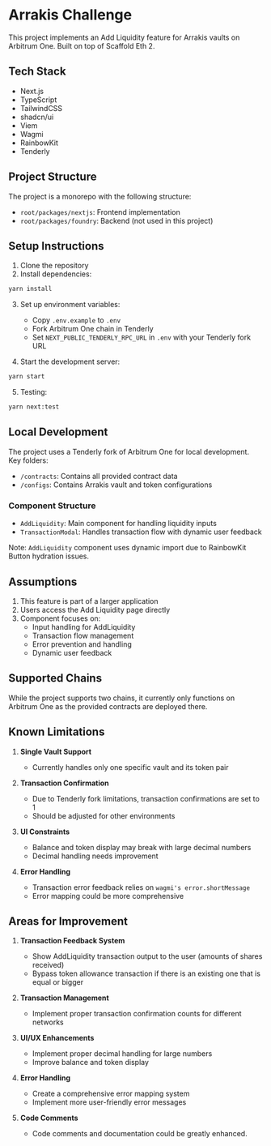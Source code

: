# Arrakis Challenge

This project implements an Add Liquidity feature for Arrakis vaults on Arbitrum One.
Built on top of Scaffold Eth 2.

## Tech Stack

- Next.js
- TypeScript
- TailwindCSS
- shadcn/ui
- Viem
- Wagmi
- RainbowKit
- Tenderly

## Project Structure

The project is a monorepo with the following structure:

- `root/packages/nextjs`: Frontend implementation
- `root/packages/foundry`: Backend (not used in this project)

## Setup Instructions

1. Clone the repository
2. Install dependencies:

```bash
yarn install
```

3. Set up environment variables:

   - Copy `.env.example` to `.env`
   - Fork Arbitrum One chain in Tenderly
   - Set `NEXT_PUBLIC_TENDERLY_RPC_URL` in `.env` with your Tenderly fork URL

4. Start the development server:

```bash
yarn start
```

5. Testing:

```bash
yarn next:test
```

## Local Development

The project uses a Tenderly fork of Arbitrum One for local development. Key folders:

- `/contracts`: Contains all provided contract data
- `/configs`: Contains Arrakis vault and token configurations

### Component Structure

- `AddLiquidity`: Main component for handling liquidity inputs
- `TransactionModal`: Handles transaction flow with dynamic user feedback

Note: `AddLiquidity` component uses dynamic import due to RainbowKit Button hydration issues.

## Assumptions

1. This feature is part of a larger application
2. Users access the Add Liquidity page directly
3. Component focuses on:
   - Input handling for AddLiquidity
   - Transaction flow management
   - Error prevention and handling
   - Dynamic user feedback

## Supported Chains

While the project supports two chains, it currently only functions on Arbitrum One as the provided contracts are deployed there.

## Known Limitations

1. **Single Vault Support**

   - Currently handles only one specific vault and its token pair

2. **Transaction Confirmation**

   - Due to Tenderly fork limitations, transaction confirmations are set to 1
   - Should be adjusted for other environments

3. **UI Constraints**

   - Balance and token display may break with large decimal numbers
   - Decimal handling needs improvement

4. **Error Handling**
   - Transaction error feedback relies on `wagmi's error.shortMessage`
   - Error mapping could be more comprehensive

## Areas for Improvement

1. **Transaction Feedback System**

   - Show AddLiquidity transaction output to the user (amounts of shares received)
   - Bypass token allowance transaction if there is an existing one that is equal or bigger

2. **Transaction Management**

   - Implement proper transaction confirmation counts for different networks

3. **UI/UX Enhancements**

   - Implement proper decimal handling for large numbers
   - Improve balance and token display

4. **Error Handling**

   - Create a comprehensive error mapping system
   - Implement more user-friendly error messages

5. **Code Comments**

   - Code comments and documentation could be greatly enhanced.
